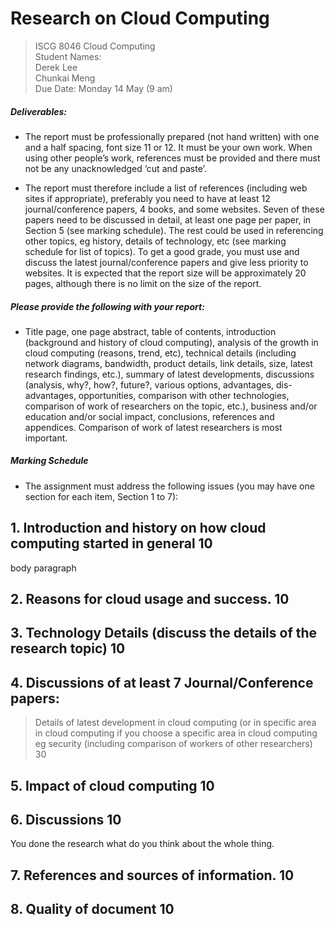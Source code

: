 # Research on Cloud Computing
> ISCG 8046 Cloud Computing  
> Student Names:  
> Derek Lee  
> Chunkai Meng  
> Due Date: Monday 14 May (9 am)

##### Deliverables:
+ The report must be professionally prepared (not hand written) with one and a half spacing, font size 11 or 12.  It must be your own work. When using other people’s work, references must be provided and there must not be any unacknowledged ‘cut and paste’.   

+ The report must therefore include a list of references (including web sites if appropriate), preferably you need to have at least 12 journal/conference papers, 4 books, and some websites. Seven of these papers need to be discussed in detail, at least one page per paper,  in Section 5 (see marking schedule). The rest could be used in referencing other topics, eg history,  details of technology, etc (see marking schedule for list of topics). To get a good grade, you must use and discuss the latest journal/conference papers and give less priority to websites. It is expected that the report size will be approximately 20 pages, although there is no limit on the size of the report.  

##### Please provide the following with your report:
+ Title page, one page abstract, table of contents, introduction (background and history of cloud computing), analysis of the growth in cloud computing (reasons, trend, etc), technical details (including network diagrams, bandwidth, product details, link details, size, latest research findings, etc.), summary of latest developments, discussions (analysis, why?, how?, future?, various options, advantages, dis-advantages, opportunities, comparison with other technologies, comparison of work of researchers on the topic, etc.), business and/or education and/or social impact, conclusions, references and appendices.  Comparison of work of latest researchers is most important.  


##### Marking Schedule
- The assignment must address the following issues (you may have one section for each item, Section 1 to 7):


## 1.	Introduction and history on how cloud computing started in general 10  
body paragraph  



## 2. 	Reasons for cloud usage and success. 10




## 3.	Technology Details (discuss the details of the research topic) 10




## 4.	Discussions of at least 7 Journal/Conference papers:
> Details of latest development in cloud computing (or in specific area in cloud computing if you choose a specific area in cloud computing eg security (including comparison of workers of other researchers) 30



## 5.    Impact of cloud computing 10




## 6.    Discussions 10
You done the research what do you think about the whole thing.



## 7.    References and sources of information. 10



## 8.    Quality of document 10

